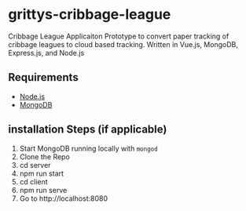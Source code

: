 # grittys-cribbage-league
Cribbage League Applicaiton
Prototype to convert paper tracking of cribbage leagues to cloud based tracking. 
Written in Vue.js, MongoDB, Express.js, and Node.js

## Requirements

- [Node.js](http://nodejs.org/)
- [MongoDB](https://www.mongodb.org/)

## installation Steps (if applicable)

1. Start MongoDB running locally with `mongod`
2. Clone the Repo
3. cd server
4. npm run start
5. cd client
6. npm run serve
7. Go to http://localhost:8080
